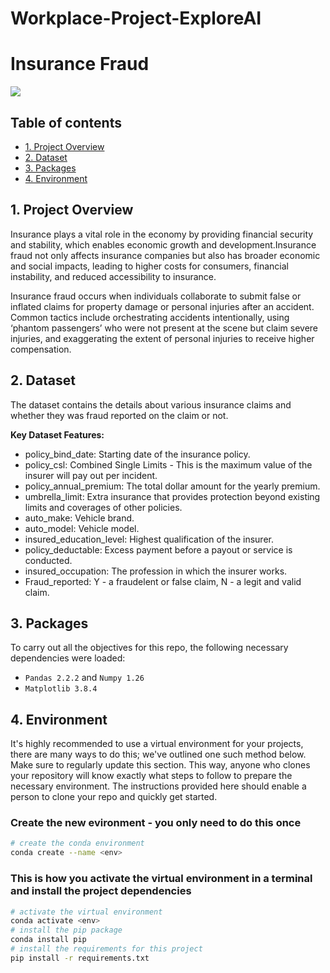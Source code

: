 # Workplace-Project-ExploreAI
# Insurance Fraud

![](https://img.shields.io/badge/Python-3776AB.svg?style=for-the-badge&logo=Python&logoColor=white)

## Table of contents
* [1. Project Overview](#project-description)
* [2. Dataset](#dataset)
* [3. Packages](#packages)
* [4. Environment](#environment)

## 1. Project Overview <a class="anchor" id="project-description"></a>
Insurance plays a vital role in the economy by providing financial security and stability, which enables economic growth and development.Insurance fraud not only affects insurance companies but also has broader economic and social impacts, leading to higher costs for consumers, financial instability, and reduced accessibility to insurance.

Insurance fraud occurs when individuals collaborate to submit false or inflated claims for property damage or personal injuries after an accident. Common tactics include orchestrating accidents intentionally, using ‘phantom passengers’ who were not present at the scene but claim severe injuries, and exaggerating the extent of personal injuries to receive higher compensation.

## 2. Dataset <a class="anchor" id="dataset"></a>
The dataset contains the details about various insurance claims and whether they was fraud reported on the claim or not.

**Key Dataset Features:**
- policy_bind_date: Starting date of the insurance policy.
- policy_csl: Combined Single Limits - This is the maximum value of the insurer will pay out per incident.
- policy_annual_premium: The total dollar amount for the yearly premium.
- umbrella_limit: Extra insurance that provides protection beyond existing limits and coverages of other policies.
- auto_make: Vehicle brand.
- auto_model: Vehicle model.
- insured_education_level: Highest qualification of the insurer.
- policy_deductable: Excess payment before a payout or service is conducted.
- insured_occupation: The profession in which the insurer works.
- Fraud_reported: Y - a fraudelent or false claim, N - a legit and valid claim.



## 3. Packages <a class="anchor" id="packages"></a>

To carry out all the objectives for this repo, the following necessary dependencies were loaded:
+ `Pandas 2.2.2` and `Numpy 1.26`
+ `Matplotlib 3.8.4`
 

## 4. Environment <a class="anchor" id="environment"></a>

It's highly recommended to use a virtual environment for your projects, there are many ways to do this; we've outlined one such method below. Make sure to regularly update this section. This way, anyone who clones your repository will know exactly what steps to follow to prepare the necessary environment. The instructions provided here should enable a person to clone your repo and quickly get started.

### Create the new evironment - you only need to do this once

```bash
# create the conda environment
conda create --name <env>
```

### This is how you activate the virtual environment in a terminal and install the project dependencies

```bash
# activate the virtual environment
conda activate <env>
# install the pip package
conda install pip
# install the requirements for this project
pip install -r requirements.txt
```
